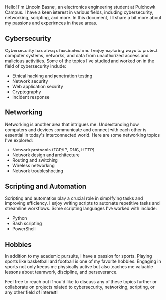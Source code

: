 Hello! I'm Lincoln Basnet, an electronics engineering student at Pulchowk Campus. I have a keen interest in various fields, including cybersecurity, networking, scripting, and more. In this document, I'll share a bit more about my passions and experiences in these areas.

## Cybersecurity

Cybersecurity has always fascinated me. I enjoy exploring ways to protect computer systems, networks, and data from unauthorized access and malicious activities. Some of the topics I've studied and worked on in the field of cybersecurity include:

- Ethical hacking and penetration testing
- Network security
- Web application security
- Cryptography
- Incident response

## Networking

Networking is another area that intrigues me. Understanding how computers and devices communicate and connect with each other is essential in today's interconnected world. Here are some networking topics I've explored:

- Network protocols (TCP/IP, DNS, HTTP)
- Network design and architecture
- Routing and switching
- Wireless networking
- Network troubleshooting

## Scripting and Automation

Scripting and automation play a crucial role in simplifying tasks and improving efficiency. I enjoy writing scripts to automate repetitive tasks and streamline workflows. Some scripting languages I've worked with include:

- Python
- Bash scripting
- PowerShell

## Hobbies

In addition to my academic pursuits, I have a passion for sports. Playing sports like basketball and football is one of my favorite hobbies. Engaging in sports not only keeps me physically active but also teaches me valuable lessons about teamwork, discipline, and perseverance.

Feel free to reach out if you'd like to discuss any of these topics further or collaborate on projects related to cybersecurity, networking, scripting, or any other field of interest!

